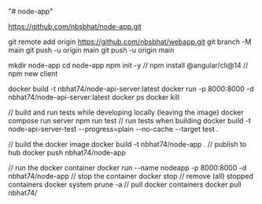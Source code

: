 "# node-app" 


https://github.com/nbsbhat/node-app.git

git remote add origin https://github.com/nbsbhat/webapp.git
git branch -M main
git push -u origin main
git push -u origin main



mkdir node-app
cd node-app
npm init -y
// npm install @angular/cli@14
// npm new client


docker build -t nbhat74/node-api-server:latest
docker run -p 8000:8000 -d nbhat74/node-api-server:latest
docker ps
docker kill <process-name>

// build and run tests while developing locally (leaving the image)
docker compose run server npm run test
// run tests when building
docker build -t node-api-server-test --progress=plain --no-cache --target test .


// build the docker image
docker build -t nbhat74/node-app .
// publish to hub
docker push nbhat74/node-app

// run the docker container
docker run --name nodeapp -p 8000:8000 -d nbhat74/node-app
// stop the container
docker stop <id>
// remove (all) stopped containers
docker system prune -a
// pull docker containers
docker pull nbhat74/<app>
